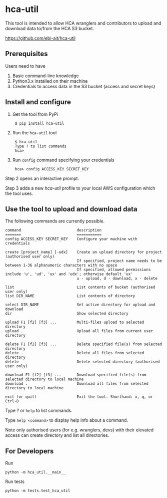 # hca-util

This tool is intended to allow HCA wranglers and contributors to upload and download data to/from the HCA S3 bucket.

https://github.com/ebi-ait/hca-util

## Prerequisites
Users need to have
1. Basic command-line knowledge
2. Python3.x installed on their machine
3. Credentials to access data in the S3 bucket (access and secret keys)

## Install and configure
1. Get the tool from PyPi

        $ pip install hca-util

2. Run the `hca-util` tool

        $ hca-util
        Type ? to list commands
        hca>

3. Run `config` command specifying your credentials

        hca> config ACCESS_KEY SECRET_KEY

Step 2 opens an interactive prompt.

Step 3 adds a new *hca-util* profile to your local AWS configuration which the tool uses.


## Use the tool to upload and download data
The following commands are currently possible.

    command                         description
    =======                         ===========
    config ACCESS_KEY SECRET_KEY    Configure your machine with credentials
    
    create [project_name] [-udx]    Create an upload directory for project (authorised user only)
                                    If specified, project name needs to be between 1-36 alphanumeric characters with no space
                                    If specified, allowed permissions include 'u', 'ud', 'ux' and 'udx'; otherwise default 'ux'
                                    u - upload, d - download, x - delete
                                    
    list                            List contents of bucket (authorised user only)
    list DIR_NAME                   List contents of directory
    
    select DIR_NAME                 Set active directory for upload and download
    dir                             Show selected directory
    
    upload F1 [f2] [f3] ...         Multi-files upload to selected directory
    upload .                        Upload all files from current user directory
    
    delete F1 [f2] [f3] ...         Delete specified file(s) from selected directory
    delete .                        Delete all files from selected directory
    delete                          Delete selected directory (authorised user only)
    
    download F1 [f2] [f3] ...       Download specified file(s) from selected directory to local machine
    download .                      Download all files from selected directory to local machine
    
    exit (or quit)                  Exit the tool. Shorthand: x, q, or Ctrl-D

Type ? or `help` to list commands. 

Type `help <command>` to display help info about a command.

Note only authorised users (for e.g. wranglers, devs) with their elevated access can create directory and list all directories.


## For Developers

Run 
```
python -m hca_util.__main__
```

Run tests
```
python -m tests.test_hca_util
```
